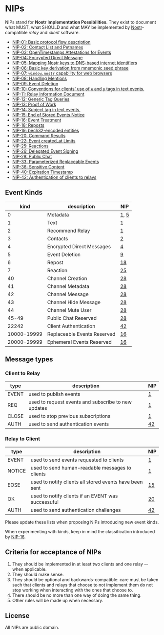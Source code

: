 # NIPs

NIPs stand for **Nostr Implementation Possibilities**. They exist to document what MUST, what SHOULD and what MAY be implemented by [Nostr](https://github.com/fiatjaf/nostr)-compatible _relay_ and _client_ software.

- [NIP-01: Basic protocol flow description](01.md)
- [NIP-02: Contact List and Petnames](02.md)
- [NIP-03: OpenTimestamps Attestations for Events](03.md)
- [NIP-04: Encrypted Direct Message](04.md)
- [NIP-05: Mapping Nostr keys to DNS-based internet identifiers](05.md)
- [NIP-06: Basic key derivation from mnemonic seed phrase](06.md)
- [NIP-07: `window.nostr` capability for web browsers](07.md)
- [NIP-08: Handling Mentions](08.md)
- [NIP-09: Event Deletion](09.md)
- [NIP-10: Conventions for clients' use of `e` and `p` tags in text events.](10.md)
- [NIP-11: Relay Information Document](11.md)
- [NIP-12: Generic Tag Queries](12.md)
- [NIP-13: Proof of Work](13.md)
- [NIP-14: Subject tag in text events.](14.md)
- [NIP-15: End of Stored Events Notice](15.md)
- [NIP-16: Event Treatment](16.md)
- [NIP-18: Reposts](18.md)
- [NIP-19: bech32-encoded entities](19.md)
- [NIP-20: Command Results](20.md)
- [NIP-22: Event created_at Limits](22.md)
- [NIP-25: Reactions](25.md)
- [NIP-26: Delegated Event Signing](26.md)
- [NIP-28: Public Chat](28.md)
- [NIP-33: Parameterized Replaceable Events](33.md)
- [NIP-36: Sensitive Content](36.md)
- [NIP-40: Expiration Timestamp](40.md)
- [NIP-42: Authentication of clients to relays](42.md)

## Event Kinds

| kind        | description                 | NIP                    |
|-------------|-----------------------------|------------------------|
| 0           | Metadata                    | [1](01.md), [5](05.md) |
| 1           | Text                        | [1](01.md)             |
| 2           | Recommend Relay             | [1](01.md)             |
| 3           | Contacts                    | [2](02.md)             |
| 4           | Encrypted Direct Messages   | [4](04.md)             |
| 5           | Event Deletion              | [9](09.md)             |
| 6           | Repost                      | [18](18.md)            |
| 7           | Reaction                    | [25](25.md)            |
| 40          | Channel Creation            | [28](28.md)            |
| 41          | Channel Metadata            | [28](28.md)            |
| 42          | Channel Message             | [28](28.md)            |
| 43          | Channel Hide Message        | [28](28.md)            |
| 44          | Channel Mute User           | [28](28.md)            |
| 45-49       | Public Chat Reserved        | [28](28.md)            |
| 22242       | Client Authentication       | [42](42.md)            |
| 10000-19999 | Replaceable Events Reserved | [16](16.md)            |
| 20000-29999 | Ephemeral Events Reserved   | [16](16.md)            |


## Message types

### Client to Relay
| type  | description                                         | NIP         |
|-------|-----------------------------------------------------|-------------|
| EVENT | used to publish events                              | [1](01.md)  |
| REQ   | used to request events and subscribe to new updates | [1](01.md)  |
| CLOSE | used to stop previous subscriptions                 | [1](01.md)  |
| AUTH  | used to send authentication events                  | [42](42.md) |

### Relay to Client
| type   | description                                             | NIP         |
|--------|---------------------------------------------------------|-------------|
| EVENT  | used to send events requested to clients                | [1](01.md)  |
| NOTICE | used to send human-readable messages to clients         | [1](01.md)  |
| EOSE   | used to notify clients all stored events have been sent | [15](15.md) |
| OK     | used to notify clients if an EVENT was successuful      | [20](20.md) |
| AUTH   | used to send authentication challenges                  | [42](42.md) |

Please update these lists when proposing NIPs introducing new event kinds.

When experimenting with kinds, keep in mind the classification introduced by [NIP-16](16.md).

## Criteria for acceptance of NIPs

1. They should be implemented in at least two clients and one relay -- when applicable.
2. They should make sense.
3. They should be optional and backwards-compatible: care must be taken such that clients and relays that choose to not implement them do not stop working when interacting with the ones that choose to.
4. There should be no more than one way of doing the same thing.
5. Other rules will be made up when necessary.

## License

All NIPs are public domain.
